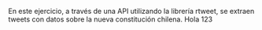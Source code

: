 En este ejercicio, a través de una API utilizando la librería rtweet, se extraen tweets con datos sobre la nueva constitución chilena.
Hola 123
